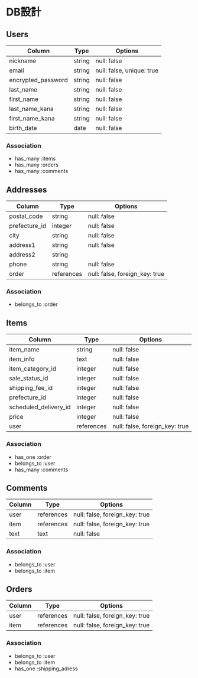 # DB設計

## Users 

| Column             | Type   | Options                   |
|--------------------|--------|---------------------------|
| nickname           | string | null: false               |
| email              | string | null: false, unique: true |
| encrypted_password | string | null: false               | 
| last_name          | string | null: false               | 
| first_name         | string | null: false               |
| last_name_kana     | string | null: false               | 
| first_name_kana    | string | null: false               |  
| birth_date         | date   | null: false               | 


### Association
- has_many :items
- has_many :orders
- has_many :comments

##  Addresses

| Column        | Type       | Options                        |
|---------------|------------|--------------------------------|
| postal_code   | string     | null: false                    |
| prefecture_id | integer    | null: false                    |
| city          | string     | null: false                    |
| address1      | string     | null: false                    |
| address2      | string     |                                |
| phone         | string     | null: false                    |  
| order         | references | null: false, foreign_key: true |

### Association
- belongs_to :order


## Items

| Column                | Type       | Options                       |
|-----------------------|------------|-------------------------------|
| item_name             | string     | null: false                   |
| item_info             | text       | null: false                   |
| item_category_id      | integer    | null: false                   |
| sale_status_id        | integer    | null: false                   |
| shipping_fee_id       | integer    | null: false                   |
| prefecture_id         | integer    | null: false                   |
| scheduled_delivery_id | integer    | null: false                   |
| price                 | integer    | null: false                   |
| user                  | references | null: false, foreign_key: true|


### Association
- has_one :order
- belongs_to :user
- has_many :comments

## Comments

| Column  | Type       | Options                       |
|---------|------------|-------------------------------|
| user    | references | null: false, foreign_key: true|
| item    | references | null: false, foreign_key: true|
| text    | text       | null: false                   |

### Association
- belongs_to :user
- belongs_to :item

## Orders

| Column  | Type       | Options                       |
|---------|------------|-------------------------------|
| user    | references | null: false, foreign_key: true|
| item    | references | null: false, foreign_key: true|

### Association
- belongs_to :user
- belongs_to :item
- has_one :shipping_adress